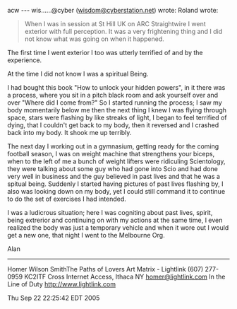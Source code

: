 acw --- wis......@cyber (wisdom@cyberstation.net) wrote:
Roland wrote:

>When I was in session at St Hill UK on ARC Straightwire I went
>exterior with full perception. It was a very frightening thing and I
>did not know what was going on when it happened.

The first time I went exterior I too was utterly terrified of and by
the experience.

At the time I did not know I was a spiritual Being.

I had bought this book "How to unlock your hidden powers", in it there
was a process, where you sit in a pitch black room and ask yourself
over and over "Where did I come from?" So I started running the
process; I saw my body momentarily below me then the next thing I knew
I was flying through space, stars were flashing by like streaks of
light, I began to feel terrified of dying, that I couldn't get back to
my body, then it reversed and I crashed back into my body. It shook me
up terribly.

The next day I working out in a gymnasium, getting ready for the coming
football season, I was on weight machine that strengthens your biceps,
when to the left of me a bunch of weight lifters were ridiculing
Scientology, they were talking about some guy who had gone into Scio
and had done very well in business and the guy believed in past lives
and that he was a spitual being. Suddenly I started having pictures of
past lives flashing by, I also was looking down on my body, yet I could
still command it to continue to do the set of exercises I had intended.

I was a ludicrous situation; here I was cogniting about past lives,
spirit, being extrerior and continuing on with my actions at the same
time, I even realized the body was just a temporary vehicle and when it
wore out I would get a new one, that night I went to the Melbourne Org.

Alan

---

Homer Wilson SmithThe Paths of Lovers    Art Matrix - Lightlink
(607) 277-0959 KC2ITF   Cross  Internet Access, Ithaca NY
homer@lightlink.com    In the Line of Duty    http://www.lightlink.com

Thu Sep 22 22:25:42 EDT 2005

